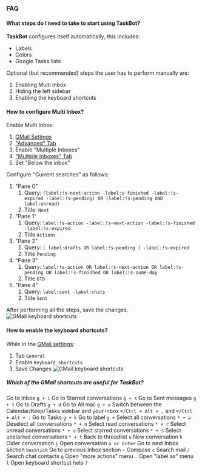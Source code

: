 ### FAQ
#### What steps do I need to take to start using TaskBot?
**TaskBot** configures itself automatically, this includes:
* Labels
* Colors
* Google Tasks lists

Optional (but recommended) steps the user has to perform manually are:
1. Enabling Multi Inbox
2. Hiding the left sidebar
3. Enabling the keyboard shortcuts

#### How to configure Multi Inbox?
Enable Multi Inbox:
1.  [GMail Settings](https://mail.google.com/mail/u/0/#settings/general)
2.  ["Advanced" Tab](https://mail.google.com/mail/u/0/#settings/labs)
3.  Enable "Multiple Inboxes"
4.  ["Multiple Inboxes" Tab](https://mail.google.com/mail/u/0/#settings/lighttlist)
5.  Set "Below the inbox"

Configure "Current searches" as follows:

1. "Pane 0"
	1. Query: `(label:!s-next-action -label:s-finished -label:!s-expired -label:!s-pending) OR (label:!s-pending AND label:unread)`
	2. Title: `Next`
1.  "Pane 1" 
	1. Query: `label:!s-action -label:!s-next-action -label:!s-finished -label:!s-expired`
	2. Title `Actions`
1. "Pane 2"
	1. Query: `( label:drafts OR label:!s-pending ) -label:!s-expired`
	1. Title `Pending`
1.  "Pane 3"
	1. Query: `label:!s-action OR label:!s-next-action OR label:!s-pending OR label:!s-finished OR label:!s-some-day`
	1. Title `GTD`
1.  "Pane 4"
	1. Query: `label:sent -label:chats`
	2. Title `Sent`

After performing all the steps, save the changes.
![GMail keyboard shortcuts](/static/images/gmail-multi-inbox.png)

#### How to enable the keyboard shortcuts?
While in the [GMail settings](https://mail.google.com/mail/u/0/#settings/general):
1. Tab `General`
2. Enable `Keyboard shortcuts`
3. Save Changes
![GMail keyboard shortcuts](/static/images/gmail-keyboard.png)
##### Which of the GMail shortcuts are useful for TaskBot?
Go to Inbox `g + i`
Go to Starred conversations `g + s`
Go to Sent messages `g + t`
Go to Drafts `g + d`
Go to All mail `g + a`
Switch between the Calendar/Keep/Tasks sidebar and your inbox `⌘/Ctrl + Alt + ,` and `⌘/Ctrl + Alt + .`
Go to Tasks `g + k`
Go to label `g +`
Select all conversations `* + a`
Deselect all conversations `* + n`
Select read conversations `* + r`
Select unread conversations `* + u`
Select starred conversations `* + s`
Select unstarred conversations `* + t`
Back to threadlist `u`
New conversation `k`
Older conversation `j`
Open conversation `o or Enter`
Go to next Inbox section `backtick`
Go to previous Inbox section `~`
Compose `c`
Search mail `/`
Search chat contacts `g`
Open "more actions" menu `.`
Open "label as" menu `l`
Open keyboard shortcut help `?`
<!--stackedit_data:
eyJoaXN0b3J5IjpbLTE5MTM0MTAxMiwxNjE0MjM1NDMwLDExOD
U0MjE1MDJdfQ==
-->